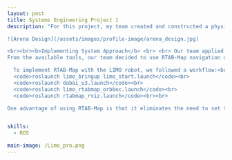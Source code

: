 ```yaml
---
layout: post
title: Systems Engineering Project 1
description: "For this project, my team created and constructed a physical arena for the AgileX LIMO mobile robot as part of a robotics systems engineering project. The environment was designed for the LIMO robot to perform tasks such as navigation, path planning, mapping, and localization. Additionally, understanding how the robot interacts with its environment, handling design trade-offs under time and financial constraints, and cooperating as a team were all necessary factors for this project. Hence, the final result would reflect reliable testing of SLAM and obstacle avoidance of the arena.<br><br> <b>Arena Design</b> <br><br> Before the actual implementation of the robot autonomous navigation, the arena had to be created. Our team's arena design was a collaborative and interative process which began with the survey of Changi Airport Terminal 1 to gather perspective of distinct landmarks such as the arrival/departure halls and Kinetic rain. With these references, we created an initial 3D layout on SolidWorks to model the arena layout. After which, our team reviewed and refined our design based on space constraint and material limitations. Key modifications included removing ramps to to simplify the making of the arena and focused on scalable elemnents like walls, flooring and decorative structures. Our team team then sourced materials such as foam board for the flooring and walls, clay for the Kinetic Rain Droplets (practical to build and aestheically accurate) and spray paint for finishing. Through trial and error and feedbacks, the final arena design managed to capture the essernce of Changi Airport Terminal while also following the technical requirements of AgileX LIMO robot's navigation.<br>

![Arena Design](/assets/images/profile-image/arena_design.jpg)

<br><br><b>Implementing System Approach</b> <br> <br> Our team applied Systems Approach from SEBok to guide the designing of the arena and overall the project execution. First off, we began with problem identification which involved identifying constraints like space limitations and material availability. For solution synthesis, we explored possible solutions to mitigate this problem for example, segmenting the arena into modular components(Kinetic Rain, Wall) and allocated tasks based on members expertise. Doing trade-off analysis such as choosing foam over pricier materias and excluding ramps from the arena for feasibility dictated our decisions. Verification was evident in SolidWorks design revision (v1.0 to v1.1) by contrasting it against stakeholders requirements and also validation involved testing the navigation in the physical arena. <br><br> <b>Robot Navigation</b><br><br>
From the available tools, our team decided to use RTAB-Map navigation over GMapping and Cartographer, as our arena (and others') was more complex and required detailed scanning and mapping of obstacles.

  To implement RTAB-Map with the LIMO robot, we followed a workflow:<br><br>
  <code>roslaunch limo_bringup limo_start.launch</code><br>
  <code>roslaunch dabai_u3.launch</code><br>
  <code>roslaunch limo_rtabmap_orbbec.launch</code><br>
  <code>roslaunch rtabmap_rviz.launch</code><br><br>

One advantage of using RTAB-Map is that it eliminates the need to set the robot’s initial pose manually, as it auto-localizes using an existing map database (<code>~/.ros/rtabmap.db</code>). With this setup, we achieved accurate path planning and reliable obstacle avoidance.<br><br> <b>Post-Mapping and Navigation Process</b><br><br>After creating the 2d map and fine-tuning parameters in RViz. we can transition to testing. Firstly, from the saved map we can generate a 2d grip and 3d map data. Secondly, the robot is switched to localisation mode to navigate the pre-built map without changing it. For the LIMO's drive configuration, we set it to differential mode to allow 4-wheel drive (ensuring proper navigation and obstacle avoidance). In RViz itself, we manually correct the robot pose before sending navigation goal. To send target positions, we use 2D Nav goal to place a waypoint for the robot to reach it desired location."


skills: 
  - ROS

main-image: /Limo_pro.png
---
```

